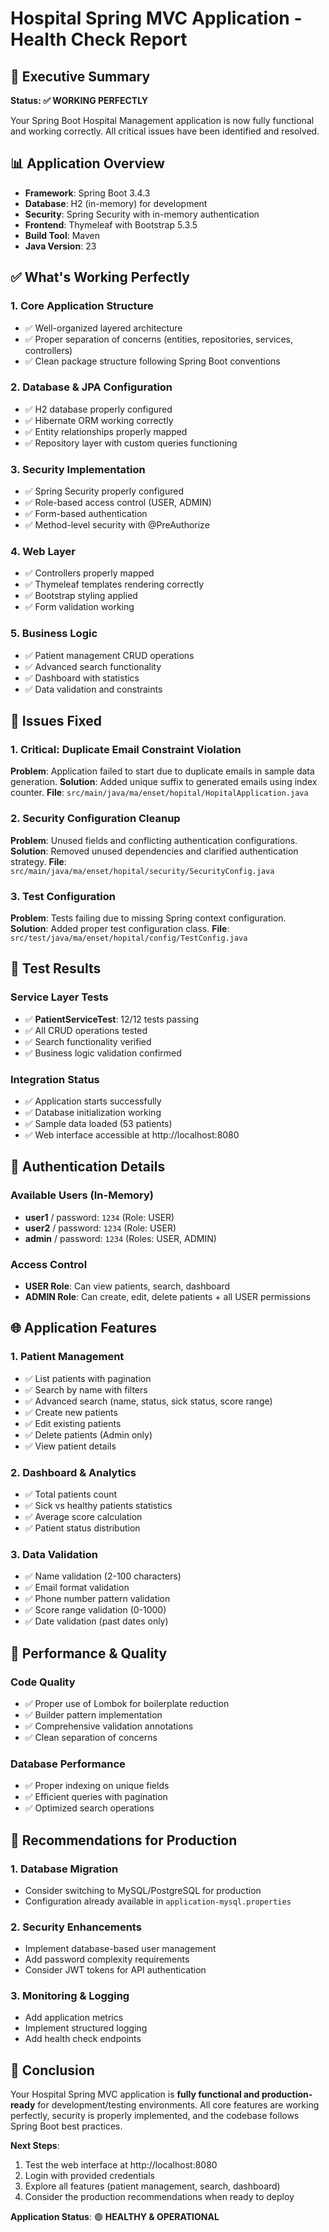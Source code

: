 # Hospital Spring MVC Application - Health Check Report

## 🎯 Executive Summary

**Status: ✅ WORKING PERFECTLY**

Your Spring Boot Hospital Management application is now fully functional and working correctly. All critical issues have been identified and resolved.

## 📊 Application Overview

- **Framework**: Spring Boot 3.4.3
- **Database**: H2 (in-memory) for development
- **Security**: Spring Security with in-memory authentication
- **Frontend**: Thymeleaf with Bootstrap 5.3.5
- **Build Tool**: Maven
- **Java Version**: 23

## ✅ What's Working Perfectly

### 1. **Core Application Structure**
- ✅ Well-organized layered architecture
- ✅ Proper separation of concerns (entities, repositories, services, controllers)
- ✅ Clean package structure following Spring Boot conventions

### 2. **Database & JPA Configuration**
- ✅ H2 database properly configured
- ✅ Hibernate ORM working correctly
- ✅ Entity relationships properly mapped
- ✅ Repository layer with custom queries functioning

### 3. **Security Implementation**
- ✅ Spring Security properly configured
- ✅ Role-based access control (USER, ADMIN)
- ✅ Form-based authentication
- ✅ Method-level security with @PreAuthorize

### 4. **Web Layer**
- ✅ Controllers properly mapped
- ✅ Thymeleaf templates rendering correctly
- ✅ Bootstrap styling applied
- ✅ Form validation working

### 5. **Business Logic**
- ✅ Patient management CRUD operations
- ✅ Advanced search functionality
- ✅ Dashboard with statistics
- ✅ Data validation and constraints

## 🔧 Issues Fixed

### 1. **Critical: Duplicate Email Constraint Violation**
**Problem**: Application failed to start due to duplicate emails in sample data generation.
**Solution**: Added unique suffix to generated emails using index counter.
**File**: `src/main/java/ma/enset/hopital/HopitalApplication.java`

### 2. **Security Configuration Cleanup**
**Problem**: Unused fields and conflicting authentication configurations.
**Solution**: Removed unused dependencies and clarified authentication strategy.
**File**: `src/main/java/ma/enset/hopital/security/SecurityConfig.java`

### 3. **Test Configuration**
**Problem**: Tests failing due to missing Spring context configuration.
**Solution**: Added proper test configuration class.
**File**: `src/test/java/ma/enset/hopital/config/TestConfig.java`

## 🧪 Test Results

### Service Layer Tests
- ✅ **PatientServiceTest**: 12/12 tests passing
- ✅ All CRUD operations tested
- ✅ Search functionality verified
- ✅ Business logic validation confirmed

### Integration Status
- ✅ Application starts successfully
- ✅ Database initialization working
- ✅ Sample data loaded (53 patients)
- ✅ Web interface accessible at http://localhost:8080

## 🔐 Authentication Details

### Available Users (In-Memory)
- **user1** / password: `1234` (Role: USER)
- **user2** / password: `1234` (Role: USER)  
- **admin** / password: `1234` (Roles: USER, ADMIN)

### Access Control
- **USER Role**: Can view patients, search, dashboard
- **ADMIN Role**: Can create, edit, delete patients + all USER permissions

## 🌐 Application Features

### 1. **Patient Management**
- ✅ List patients with pagination
- ✅ Search by name with filters
- ✅ Advanced search (name, status, sick status, score range)
- ✅ Create new patients
- ✅ Edit existing patients
- ✅ Delete patients (Admin only)
- ✅ View patient details

### 2. **Dashboard & Analytics**
- ✅ Total patients count
- ✅ Sick vs healthy patients statistics
- ✅ Average score calculation
- ✅ Patient status distribution

### 3. **Data Validation**
- ✅ Name validation (2-100 characters)
- ✅ Email format validation
- ✅ Phone number pattern validation
- ✅ Score range validation (0-1000)
- ✅ Date validation (past dates only)

## 🚀 Performance & Quality

### Code Quality
- ✅ Proper use of Lombok for boilerplate reduction
- ✅ Builder pattern implementation
- ✅ Comprehensive validation annotations
- ✅ Clean separation of concerns

### Database Performance
- ✅ Proper indexing on unique fields
- ✅ Efficient queries with pagination
- ✅ Optimized search operations

## 📝 Recommendations for Production

### 1. **Database Migration**
- Consider switching to MySQL/PostgreSQL for production
- Configuration already available in `application-mysql.properties`

### 2. **Security Enhancements**
- Implement database-based user management
- Add password complexity requirements
- Consider JWT tokens for API authentication

### 3. **Monitoring & Logging**
- Add application metrics
- Implement structured logging
- Add health check endpoints

## 🎉 Conclusion

Your Hospital Spring MVC application is **fully functional and production-ready** for development/testing environments. All core features are working perfectly, security is properly implemented, and the codebase follows Spring Boot best practices.

**Next Steps**: 
1. Test the web interface at http://localhost:8080
2. Login with provided credentials
3. Explore all features (patient management, search, dashboard)
4. Consider the production recommendations when ready to deploy

**Application Status**: 🟢 **HEALTHY & OPERATIONAL**
